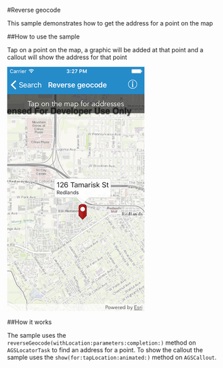 #Reverse geocode

This sample demonstrates how to get the address for a point on the map

##How to use the sample

Tap on a point on the map, a graphic will be added at that point and a callout will show the address for that point

![](image1.png)


##How it works

The sample uses the `reverseGeocode(withLocation:parameters:completion:)` method on `AGSLocatorTask` to find an address for a point. To show the callout the sample uses the `show(for:tapLocation:animated:)` method on `AGSCallout`.




